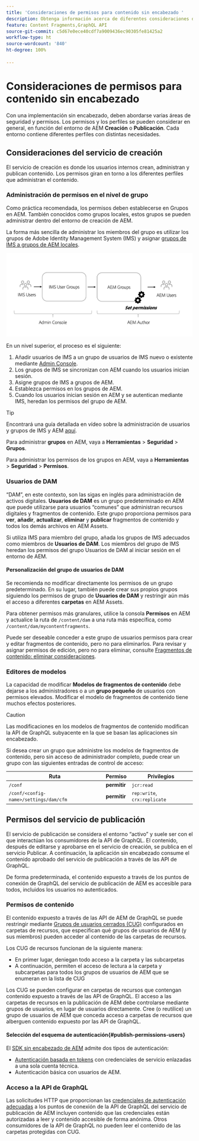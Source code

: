 ```yaml
---
title: 'Consideraciones de permisos para contenido sin encabezado '
description: Obtenga información acerca de diferentes consideraciones de permisos y ACL para una implementación sin encabezado con Adobe Experience Manager. Comprenda los diferentes perfiles y los niveles de permisos potenciales necesarios para los entornos de creación y publicación.
feature: Content Fragments,GraphQL API
source-git-commit: c5d67e0ece40cdf7a9009436ec90305fe81425a2
workflow-type: ht
source-wordcount: '840'
ht-degree: 100%

---
```



# Consideraciones de permisos para contenido sin encabezado

Con una implementación sin encabezado, deben abordarse varias áreas de seguridad y permisos. Los permisos y los perfiles se pueden considerar en general, en función del entorno de AEM **Creación** o **Publicación**. Cada entorno contiene diferentes perfiles con distintas necesidades.

## Consideraciones del servicio de creación

El servicio de creación es donde los usuarios internos crean, administran y publican contenido. Los permisos giran en torno a los diferentes perfiles que administran el contenido.

### Administración de permisos en el nivel de grupo

Como práctica recomendada, los permisos deben establecerse en Grupos en AEM. También conocidos como grupos locales, estos grupos se pueden administrar dentro del entorno de creación de AEM.

La forma más sencilla de administrar los miembros del grupo es utilizar los grupos de Adobe Identity Management System (IMS) y asignar [grupos de IMS a grupos de AEM locales](https://experienceleague.adobe.com/docs/experience-manager-cloud-service/content/security/ims-support.html?lang=es#managing-permissions-in-aem).

![Flujo de permisos de Admin Console](assets/admin-console-aem-group-permissions.png)

En un nivel superior, el proceso es el siguiente:

1. Añadir usuarios de IMS a un grupo de usuarios de IMS nuevo o existente mediante [Admin Console](https://adminconsole.adobe.com/).
1. Los grupos de IMS se sincronizan con AEM cuando los usuarios inician sesión.
1. Asigne grupos de IMS a grupos de AEM.
1. Establezca permisos en los grupos de AEM.
1. Cuando los usuarios inician sesión en AEM y se autentican mediante IMS, heredan los permisos del grupo de AEM.

>[!TIP]
>
> Encontrará una guía detallada en vídeo sobre la administración de usuarios y grupos de IMS y AEM [aquí](https://experienceleague.adobe.com/docs/experience-manager-learn/cloud-service/accessing/overview.html?lang=es).

Para administrar **grupos** en AEM, vaya a **Herramientas** > **Seguridad** > **Grupos**.

Para administrar los permisos de los grupos en AEM, vaya a **Herramientas** > **Seguridad** > **Permisos**.

### Usuarios de DAM

“DAM”, en este contexto, son las sigas en inglés para administración de activos digitales. **Usuarios de DAM** es un grupo predeterminado en AEM que puede utilizarse para usuarios “comunes” que administran recursos digitales y fragmentos de contenido. Este grupo proporciona permisos para **ver**, **añadir**, **actualizar**, **eliminar** y **publicar** fragmentos de contenido y todos los demás archivos en AEM Assets.

Si utiliza IMS para miembro del grupo, añada los grupos de IMS adecuados como miembros de **Usuarios de DAM**. Los miembros del grupo de IMS heredan los permisos del grupo Usuarios de DAM al iniciar sesión en el entorno de AEM.

#### Personalización del grupo de usuarios de DAM

Se recomienda no modificar directamente los permisos de un grupo predeterminado. En su lugar, también puede crear sus propios grupos siguiendo los permisos de grupo de **Usuarios de DAM** y restringir aún más el acceso a diferentes **carpetas** en AEM Assets.

Para obtener permisos más granulares, utilice la consola **Permisos** en AEM y actualice la ruta de `/content/dam` a una ruta más específica, como `/content/dam/mycontentfragments`.

Puede ser deseable conceder a este grupo de usuarios permisos para crear y editar fragmentos de contenido, pero no para eliminarlos. Para revisar y asignar permisos de edición, pero no para eliminar, consulte [Fragmentos de contenido: eliminar consideraciones](/help/assets/content-fragments/content-fragments-delete.md).

### Editores de modelos

La capacidad de modificar **Modelos de fragmentos de contenido** debe dejarse a los administradores o a un **grupo pequeño** de usuarios con permisos elevados. Modificar el modelo de fragmentos de contenido tiene muchos efectos posteriores.

>[!CAUTION]
>
>Las modificaciones en los modelos de fragmentos de contenido modifican la API de GraphQL subyacente en la que se basan las aplicaciones sin encabezado.

Si desea crear un grupo que administre los modelos de fragmentos de contenido, pero sin acceso de administrador completo, puede crear un grupo con las siguientes entradas de control de acceso:

| Ruta | Permiso | Privilegios |
|-----| -------------| ---------|
| `/conf` | **permitir** | `jcr:read` |
| `/conf/<config-name>/settings/dam/cfm` | **permitir** | `rep:write`, `crx:replicate` |

## Permisos del servicio de publicación

El servicio de publicación se considera el entorno “activo” y suele ser con el que interactúan los consumidores de la API de GraphQL. El contenido, después de editarse y aprobarse en el servicio de creación, se publica en el servicio Publicar. A continuación, la aplicación sin encabezado consume el contenido aprobado del servicio de publicación a través de las API de GraphQL.

De forma predeterminada, el contenido expuesto a través de los puntos de conexión de GraphQL del servicio de publicación de AEM es accesible para todos, incluidos los usuarios no autenticados.

### Permisos de contenido

El contenido expuesto a través de las API de AEM de GraphQL se puede restringir mediante [Grupos de usuarios cerrados (CUG)](https://experienceleague.adobe.com/docs/experience-manager-learn/assets/advanced/closed-user-groups.html?lang=es) configurados en carpetas de recursos, que especifican qué grupos de usuarios de AEM (y sus miembros) pueden acceder al contenido de las carpetas de recursos.

Los CUG de recursos funcionan de la siguiente manera:

* En primer lugar, deniegan todo acceso a la carpeta y las subcarpetas
* A continuación, permiten el acceso de lectura a la carpeta y subcarpetas para todos los grupos de usuarios de AEM que se enumeran en la lista de CUG

Los CUG se pueden configurar en carpetas de recursos que contengan contenido expuesto a través de las API de GraphQL. El acceso a las carpetas de recursos en la publicación de AEM debe controlarse mediante grupos de usuarios, en lugar de usuarios directamente. Cree (o reutilice) un grupo de usuarios de AEM que conceda acceso a carpetas de recursos que alberguen contenido expuesto por las API de GraphQL.

#### Selección del esquema de autenticación{#publish-permissions-users}

El [SDK sin encabezado de AEM](https://github.com/adobe/aem-headless-client-js#create-aemheadless-client) admite dos tipos de autenticación:

* [Autenticación basada en tokens](/help/implementing/developing/introduction/generating-access-tokens-for-server-side-apis.md) con credenciales de servicio enlazadas a una sola cuenta técnica.
* Autenticación básica con usuarios de AEM.

### Acceso a la API de GraphQL

Las solicitudes HTTP que proporcionan las [credenciales de autenticación adecuadas](https://github.com/adobe/aem-headless-client-js#create-aemheadless-client) a los puntos de conexión de la API de GraphQL del servicio de publicación de AEM incluyen contenido que las credenciales están autorizadas a leer y contenido accesible de forma anónima. Otros consumidores de la API de GraphQL no pueden leer el contenido de las carpetas protegidas con CUG.

